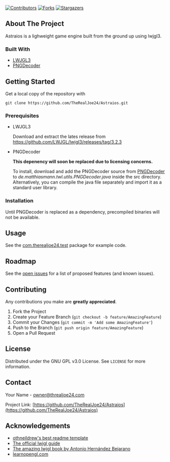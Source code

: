 [![Contributors][contributors-shield]][contributors-url]
[![Forks][forks-shield]][forks-url]
[![Stargazers][stars-shield]][stars-url]

## About The Project

Astraios is a lighweight game engine built from the ground up using lwjgl3.

### Built With

-   [LWJGL3](https://www.lwjgl.org)
-   [PNGDecoder](https://github.com/MatthiasMann/twl/blob/master/src/de/matthiasmann/twl/utils/PNGDecoder.java)

## Getting Started

Get a local copy of the repository with

```
git clone https://github.com/TheRealJoe24/Astraios.git
```

### Prerequisites

-   LWJGL3

    Download and extract the lates release from https://github.com/LWJGL/lwjgl3/releases/tag/3.2.3

-   PNGDecoder

    **This depenency will soon be replaced due to licensing concerns.**

    To install, download and add the PNGDecoder source from [PNGDecoder](https://github.com/MatthiasMann/twl/blob/master/src/de/matthiasmann/twl/utils/PNGDecoder.java) to _de.matthiasmann.twl.utils.PNGDecoder.java_ inside the src directory. Alternatively, you can compile the java file separately and import it as a standard user library.

### Installation

Until PNGDecoder is replaced as a dependency, precompiled binaries will not be available.

## Usage

See the [com.therealjoe24.test](https://github.com/TheRealJoe24/Astraios/tree/master/Astraios/src/com/therealjoe24/test) package for example code.

## Roadmap

See the [open issues](https://github.com/TheRealJoe24/Astraios/issues) for a list of proposed features (and known issues).

## Contributing

Any contributions you make are **greatly appreciated**.

1. Fork the Project
2. Create your Feature Branch (`git checkout -b feature/AmazingFeature`)
3. Commit your Changes (`git commit -m 'Add some AmazingFeature'`)
4. Push to the Branch (`git push origin feature/AmazingFeature`)
5. Open a Pull Request

## License

Distributed under the GNU GPL v3.0 License. See `LICENSE` for more information.

## Contact

Your Name - owner@threaljoe24.com

Project Link: [https://github.com/TheRealJoe24/Astraios](https://github.com/TheRealJoe24/Astraios)

<!-- ACKNOWLEDGEMENTS -->

## Acknowledgements

-   [othneildrew's best readme template](https://github.com/othneildrew/Best-README-Template)
-   [The official lwjgl guide](https://www.lwjgl.org/guide)
-   [The amazing lwjgl book by Antonio Hernández Bejarano](https://lwjglgamedev.gitbooks.io/3d-game-development-with-lwjgl/content/)
-   [learnopengl.com](https://learnopengl.com/)

[contributors-shield]: https://img.shields.io/github/contributors/TheRealJoe24/Astraios.svg?style=for-the-badge
[contributors-url]: https://github.com/TheRealJoe24/Astraios/graphs/contributors
[forks-shield]: https://img.shields.io/github/forks/TheRealJoe24/Astraios.svg?style=for-the-badge
[forks-url]: https://github.com/TheRealJoe24/Astraios/network/members
[stars-shield]: https://img.shields.io/github/stars/TheRealJoe24/Astraios.svg?style=for-the-badge
[stars-url]: https://github.com/TheRealJoe24/Astraios/stargazers
